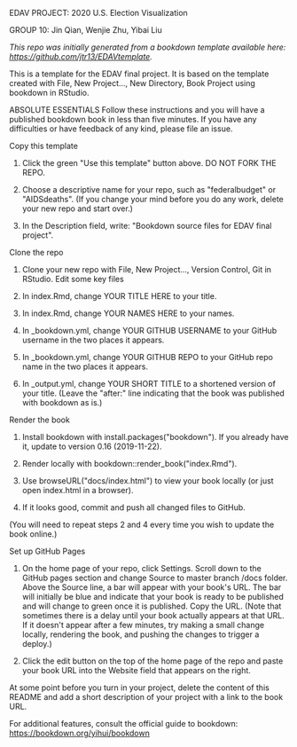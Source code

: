 EDAV PROJECT: 2020 U.S. Election Visualization

GROUP 10: Jin Qian, Wenjie Zhu, Yibai Liu

*This repo was initially generated from a bookdown template available here: https://github.com/jtr13/EDAVtemplate.*	

This is a template for the EDAV final project. It is based on the template created with File, New Project..., New Directory, Book Project using bookdown in RStudio.

ABSOLUTE ESSENTIALS
Follow these instructions and you will have a published bookdown book in less than five minutes. If you have any difficulties or have feedback of any kind, please file an issue.

Copy this template
 1. Click the green "Use this template" button above. DO NOT FORK THE REPO.

 2. Choose a descriptive name for your repo, such as "federalbudget" or "AIDSdeaths". (If you change your mind before you do any work, delete your new repo and start over.)

 3. In the Description field, write: "Bookdown source files for EDAV final project".

Clone the repo
 1. Clone your new repo with File, New Project..., Version Control, Git in RStudio.
Edit some key files
 1. In index.Rmd, change YOUR TITLE HERE to your title.

 2. In index.Rmd, change YOUR NAMES HERE to your names.

 3. In _bookdown.yml, change YOUR GITHUB USERNAME to your GitHub username in the two places it appears.

 4. In _bookdown.yml, change YOUR GITHUB REPO to your GitHub repo name in the two places it appears.

 5. In _output.yml, change YOUR SHORT TITLE to a shortened version of your title. (Leave the "after:" line indicating that the book was published with bookdown as is.)

Render the book
 1. Install bookdown with install.packages("bookdown"). If you already have it, update to version 0.16 (2019-11-22).

 2. Render locally with bookdown::render_book("index.Rmd").

 3. Use browseURL("docs/index.html") to view your book locally (or just open index.html in a browser).

 4. If it looks good, commit and push all changed files to GitHub.

(You will need to repeat steps 2 and 4 every time you wish to update the book online.)

Set up GitHub Pages
 1. On the home page of your repo, click Settings. Scroll down to the GitHub pages section and change Source to master branch /docs folder. Above the Source line, a bar will appear with your book's URL. The bar will initially be blue and indicate that your book is ready to be published and will change to green once it is published. Copy the URL. (Note that sometimes there is a delay until your book actually appears at that URL. If it doesn't appear after a few minutes, try making a small change locally, rendering the book, and pushing the changes to trigger a deploy.)

 2. Click the edit button on the top of the home page of the repo and paste your book URL into the Website field that appears on the right.

At some point before you turn in your project, delete the content of this README and add a short description of your project with a link to the book URL.

For additional features, consult the official guide to bookdown: https://bookdown.org/yihui/bookdown
